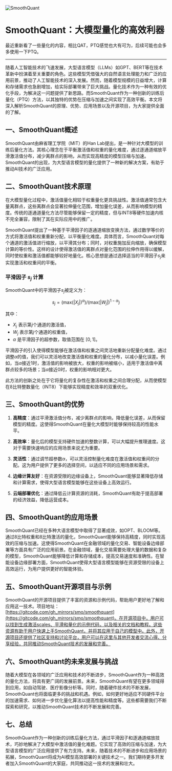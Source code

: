 ![SmoothQuant](BigModel/SmoothQuant/SmoothQuant.png)
# SmoothQuant：大模型量化的高效利器

最近重新看了一些量化的内容，相比QAT，PTQ感觉也大有可为，后续可能也会多多使用一下PTQ。

---

随着人工智能技术的飞速发展，大型语言模型（LLMs）如GPT、BERT等在技术革新中扮演着至关重要的角色。这些模型凭借强大的自然语言处理能力和广泛的应用前景，推动了人工智能技术的深入发展。然而，随着模型规模的日益增大，计算和存储需求也急剧增加，给实际部署带来了巨大挑战。量化技术作为一种有效的优化手段，为解决这一问题提供了新思路。而SmoothQuant作为一种创新的训练后量化（PTQ）方法，以其独特的优势在压缩与加速之间实现了高效平衡。本文将深入解析SmoothQuant的原理、优势、应用场景以及开源项目，为大家提供全面的了解。

## 一、SmoothQuant概述

SmoothQuant由麻省理工学院（MIT）的Han Lab提出，是一种针对大模型的训练后量化方法。其核心理念在于平衡激活值和权重的量化难度，通过逐通道缩放平滑激活值分布，减少离群点的影响，从而实现高精度的模型压缩与加速。SmoothQuant的出现，为大型语言模型的量化提供了一种新的解决方案，有助于推动AI技术的广泛应用。

## 二、SmoothQuant技术原理

在大模型量化过程中，激活值量化相较于权重量化更具挑战性。激活值通常包含大量离群点，这些离群点会显著拉伸量化范围，增加量化误差，从而影响模型的精度。传统的逐通道量化方法尽管能够保留一定的精度，但与INT8等硬件加速内核不完全兼容，限制了其在实际应用中的推广。

SmoothQuant提出了一种基于平滑因子的逐通道缩放变换方法，通过数学等价的方式将激活值和权重重新分配，以平衡量化难度。具体而言，SmoothQuant对每个通道的激活值进行缩放，以平滑其分布；同时，对权重施加反向缩放，确保模型计算的等价性。这样的设计使得激活值的离群点对量化范围的拉伸作用得以缓解，同时使权重和激活值都能够较好地量化。核心思想是通过选择适当的平滑因子$s_j$来实现激活和权重间的平衡。

### 平滑因子 $s_j$ 计算

SmoothQuant中的平滑因子$s_j$被定义为：

$$
s_j = \left( \text{max}(|X_j|)^\alpha \right) / \left( \text{max}(|W_j|)^{1 - \alpha} \right)
$$

其中：

- $X_j$ 表示第$j$个通道的激活值，
- $W_j$ 表示第$j$个通道的权重值，
- $\alpha$ 是平滑因子的超参数，取值范围在 $[0, 1]$。

平滑因子的引入使得模型能够在激活值和权重之间灵活地重新分配量化难度。通过调整$\alpha$的值，我们可以灵活地改变激活值和权重的量化分布，以减小量化误差。例如，当$\alpha$接近1时，激活值的影响被放大，权重的影响被缩小，适用于激活值中离群点较多的场景；当$\alpha$接近0时，权重的影响相对更大。

此方法的创新之处在于它将量化的复杂性在激活和权重之间合理分配，从而使模型在8比特整数量化（INT8）下能够实现精度和效率的双重优化。

## 三、SmoothQuant的优势

1. **高精度**：通过平滑激活值分布，减少离群点的影响，降低量化误差，从而保留模型的精度。这使得SmoothQuant在量化大模型时能够保持较高的性能水平。

2. **高效率**：量化后的模型支持硬件加速的整数计算，可以大幅提升推理速度。这对于需要快速响应的应用场景来说尤为重要。

3. **灵活性**：通过调节超参数$\alpha$，可以灵活控制量化难度在激活值和权重间的分配。这为用户提供了更多的选择空间，以适应不同的应用场景和需求。

4. **边缘计算友好**：在资源受限的边缘设备上，SmoothQuant能够显著降低存储和计算需求，使得大型语言模型能够在这些设备上高效运行。

5. **云端部署优化**：通过降低云计算资源的消耗，SmoothQuant有助于提高部署的经济效益，降低运营成本。

## 四、SmoothQuant的应用场景

SmoothQuant已经在多种大语言模型中取得了显著成效，如OPT、BLOOM等。通过8比特权重和8比特激活的量化，SmoothQuant能够保持高精度，同时实现高效的压缩与加速。这使得SmoothQuant在金融领域的量化交易、智能设备边缘部署等方面具有广泛的应用前景。在金融领域，量化交易需要处理大量的数据和复杂的模型，SmoothQuant能够降低计算和存储成本，提高交易速度和准确性。在智能设备边缘部署方面，SmoothQuant使得大型语言模型能够在资源受限的设备上高效运行，为用户提供更好的智能体验。

## 五、SmoothQuant开源项目与示例

SmoothQuant的开源项目提供了丰富的资源和示例代码，帮助用户更好地了解和应用这一技术。项目地址：[https://gitcode.com/gh_mirrors/smo/smoothquant](https://gitcode.com/gh_mirrors/smo/smoothquant)。在开源项目中，用户可以找到生成激活scales、平滑和量化的示例代码，以及相关的文档和教程。这些资源有助于用户快速上手SmoothQuant，并将其应用于自己的模型中。此外，开源项目还提供了社区支持和讨论平台，用户可以在这里与其他开发者交流心得、分享经验，共同推动SmoothQuant技术的发展和完善。

## 六、SmoothQuant的未来发展与挑战

随着大模型在各领域的广泛应用和技术的不断进步，SmoothQuant作为一种高效的量化方法，将具有更广阔的发展前景。未来，SmoothQuant有望在更多领域得到应用，如自动驾驶、医疗影像分析等。同时，随着硬件技术的不断发展，SmoothQuant也将面临更多的挑战和机遇。例如，如何更好地适应不同硬件平台的加速需求、如何进一步优化量化算法以提高性能和精度等。这些都需要我们不断探索和研究，以推动SmoothQuant技术的不断发展和完善。

## 七、总结

SmoothQuant作为一种创新的训练后量化方法，通过平滑因子和逐通道缩放技术，巧妙地解决了大模型中激活值的量化难题。它实现了高效的压缩与加速，为大型语言模型的广泛应用提供了有力支持。未来，随着技术的不断进步和应用场景的拓展，SmoothQuant将成为AI模型高效部署的关键技术之一。我们期待更多开发者加入SmoothQuant的大家庭，共同推动这一技术的发展和壮大。
